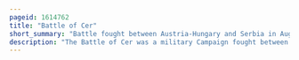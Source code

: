 ```yaml
---
pageid: 1614762
title: "Battle of Cer"
short_summary: "Battle fought between Austria-Hungary and Serbia in August 1914"
description: "The Battle of Cer was a military Campaign fought between Austria hungary and Serbia in august 1914 from three Weeks into the serbian Campaign of 1914 the first military Action of the first World War. It took Place around Cer Mountain and several surrounding Villages as well as the City of Abac. The Battle of Cer is known as the first allied Victory over the central Powers in the first World War."
---
```

